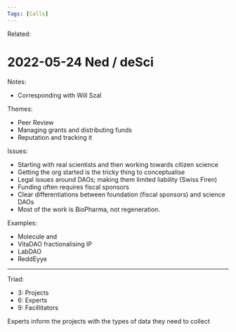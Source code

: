 ```yaml
---
Tags: [Calls]
---
```

Related:
# 2022-05-24 Ned / deSci

Notes:
- Corresponding with Will Szal

Themes:
- Peer Review
- Managing grants and distributing funds
- Reputation and tracking it

Issues: 
- Starting with real scientists and then working towards citizen science 
- Getting the org started is the tricky thing to conceptualise
- Legal issues around DAOs; making them limited liability (Swiss Firen)
- Funding often requires fiscal sponsors
- Clear differentiations between foundation (fiscal sponsors) and science DAOs
- Most of the work is BioPharma, not regeneration.

Examples:
- Molecule and 
- VitaDAO fractionalising IP
- LabDAO
- ReddEyye 

---
Triad:
- 3: Projects
- 6: Experts
- 9: Facillitators

Experts inform the projects with the types of data they need to collect
